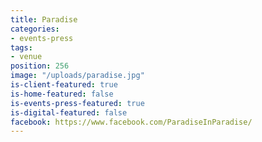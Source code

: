 ```yaml
---
title: Paradise
categories:
- events-press
tags:
- venue
position: 256
image: "/uploads/paradise.jpg"
is-client-featured: true
is-home-featured: false
is-events-press-featured: true
is-digital-featured: false
facebook: https://www.facebook.com/ParadiseInParadise/
---
```


